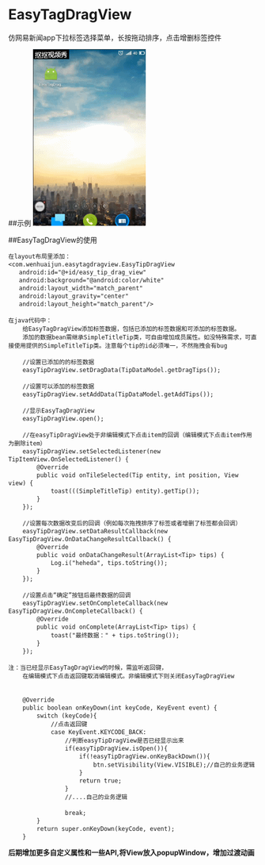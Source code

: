 # EasyTagDragView
仿网易新闻app下拉标签选择菜单，长按拖动排序，点击增删标签控件

##示例
![introduce.gif](introduce.gif)


##EasyTagDragView的使用

    在layout布局里添加：
    <com.wenhuaijun.easytagdragview.EasyTipDragView
       android:id="@+id/easy_tip_drag_view"
       android:background="@android:color/white"
       android:layout_width="match_parent"
       android:layout_gravity="center"
       android:layout_height="match_parent"/>
       
    在java代码中：
        给EasyTagDragView添加标签数据，包括已添加的标签数据和可添加的标签数据。
        添加的数据bean需继承SimpleTitleTip类，可自由增加成员属性。如没特殊需求，可直接使用提供的SimpleTitleTip类。注意每个tip的id必须唯一，不然拖拽会有bug
        
        //设置已添加的的标签数据
        easyTipDragView.setDragData(TipDataModel.getDragTips());
        
        //设置可以添加的标签数据
        easyTipDragView.setAddData(TipDataModel.getAddTips());
        
        //显示EasyTagDragView
        easyTipDragView.open();
        
        //在easyTipDragView处于非编辑模式下点击item的回调（编辑模式下点击item作用为删除item）
        easyTipDragView.setSelectedListener(new TipItemView.OnSelectedListener() {
            @Override
            public void onTileSelected(Tip entity, int position, View view) {
                toast(((SimpleTitleTip) entity).getTip());
            }
        });
        
        //设置每次数据改变后的回调（例如每次拖拽排序了标签或者增删了标签都会回调）
        easyTipDragView.setDataResultCallback(new EasyTipDragView.OnDataChangeResultCallback() {
            @Override
            public void onDataChangeResult(ArrayList<Tip> tips) {
                Log.i("heheda", tips.toString());
            }
        });
        
        //设置点击“确定”按钮后最终数据的回调
        easyTipDragView.setOnCompleteCallback(new EasyTipDragView.OnCompleteCallback() {
            @Override
            public void onComplete(ArrayList<Tip> tips) {
                toast("最终数据：" + tips.toString());
            }
        });
        
    注：当已经显示EasyTagDragView的时候，需监听返回键，
        在编辑模式下点击返回键取消编辑模式。非编辑模式下则关闭EasyTagDragView
        
        
        @Override
        public boolean onKeyDown(int keyCode, KeyEvent event) {
            switch (keyCode){
                //点击返回键
                case KeyEvent.KEYCODE_BACK:
                    //判断easyTipDragView是否已经显示出来
                    if(easyTipDragView.isOpen()){
                        if(!easyTipDragView.onKeyBackDown()){
                            btn.setVisibility(View.VISIBLE);//自己的业务逻辑
                        }
                        return true;
                    }
                    //....自己的业务逻辑

                    break;
            }
            return super.onKeyDown(keyCode, event);
        }
        


**后期增加更多自定义属性和一些API,将View放入popupWindow，增加过渡动画**
